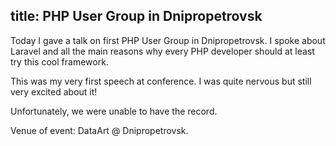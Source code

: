 title: PHP User Group in Dnipropetrovsk
---
Today I gave a talk on first PHP User Group in Dnipropetrovsk. I spoke about Laravel and all the main reasons why
every PHP developer should at least try this cool framework.

This was my very first speech at conference. I was quite nervous but still very excited about it!

Unfortunately, we were unable to have the record.

Venue of event: DataArt @ Dnipropetrovsk.